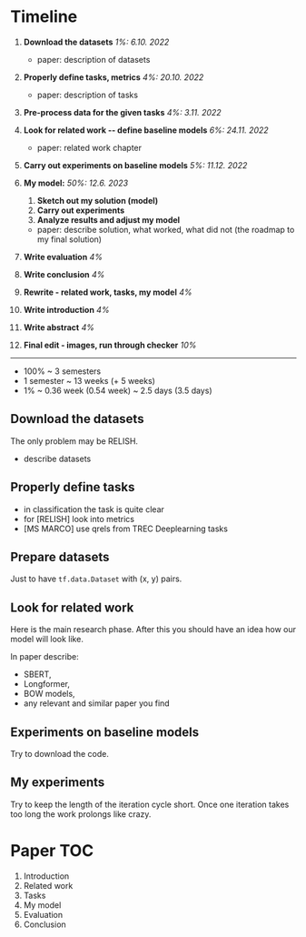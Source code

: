 # Timeline

1. **Download the datasets** *1%: 6.10. 2022*
    - paper: description of datasets
2. **Properly define tasks, metrics** *4%: 20.10. 2022*
    - paper: description of tasks
3. **Pre-process data for the given tasks** *4%: 3.11. 2022*
4. **Look for related work -- define baseline models** *6%: 24.11. 2022*
    - paper: related work chapter
5. **Carry out experiments on baseline models** *5%: 11.12. 2022*
6. **My model:** *50%: 12.6. 2023*
    1. **Sketch out my solution (model)**
    2. **Carry out experiments**
    3. **Analyze results and adjust my model**
    - paper: describe solution, what worked, what did not (the roadmap to my
    final solution)

8. **Write evaluation** *4%*
9. **Write conclusion** *4%*
10. **Rewrite - related work, tasks, my model** *4%*
11. **Write introduction** *4%*
12. **Write abstract** *4%*

13. **Final edit - images, run through checker** *10%*
---

- 100% ~ 3 semesters
- 1 semester ~ 13 weeks (+ 5 weeks)
- 1% ~ 0.36 week (0.54 week) ~ 2.5 days (3.5 days)


## Download the datasets

The only problem may be RELISH.
- describe datasets

## Properly define tasks

- in classification the task is quite clear
- for [RELISH] look into metrics
- [MS MARCO] use qrels from TREC Deeplearning tasks

## Prepare datasets

Just to have `tf.data.Dataset` with (x, y) pairs.

## Look for related work

Here is the main research phase. After this you should have an idea how our
model will look like.

In paper describe:
  - SBERT,
  - Longformer,
  - BOW models,
  - any relevant and similar paper you find

## Experiments on baseline models

Try to download the code.

## My experiments

Try to keep the length of the iteration cycle short. Once one iteration takes
too long the work prolongs like crazy.


# Paper TOC

1. Introduction
2. Related work
3. Tasks
4. My model
5. Evaluation
6. Conclusion


